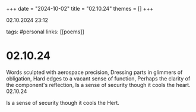 +++
date = "2024-10-02"
title = "02.10.24"
themes = []
+++

02.10.2024 23:12

tags: #personal
links: [[poems]]

# 02.10.24

Words sculpted with aerospace precision,
Dressing parts in glimmers of obligation,
Hard edges to a vacant sense of function,
Perhaps the clarity of the component's reflection,
Is a sense of security though it cools the heart.
02.10.24

Is a sense of security though it cools the Hert.
